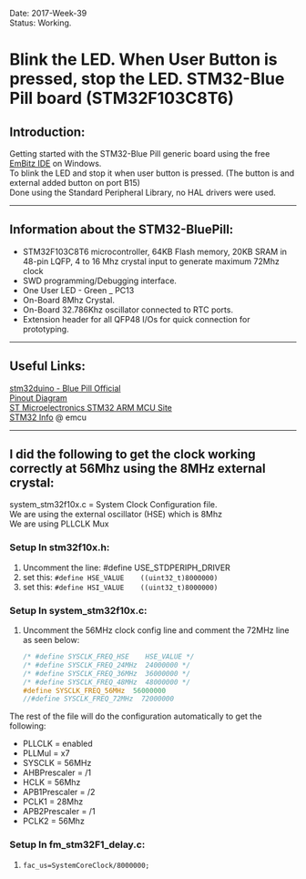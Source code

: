 Date: 2017-Week-39  
Status: Working.  

# Blink the LED. When User Button is pressed, stop the LED. STM32-Blue Pill board (STM32F103C8T6)  
  
## Introduction:  
Getting started with the STM32-Blue Pill generic board using the free [EmBitz IDE](https://www.embitz.org/) on Windows.  
To blink the LED and stop it when user button is pressed. (The button is and external added button on port B15)  
Done using the Standard Peripheral Library, no HAL drivers were used.  

---

## Information about the STM32-BluePill:  
- STM32F103C8T6 microcontroller, 64KB Flash memory, 20KB SRAM in 48-pin LQFP, 4 to 16 Mhz crystal input to generate maximum 72Mhz clock   
- SWD programming/Debugging interface.  
- One User LED - Green _ PC13  
- On-Board 8Mhz Crystal.  
- On-Board 32.786Khz oscillator connected to RTC ports.  
- Extension header for all QFP48 I/Os for quick connection for prototyping.  

---

## Useful Links:  
[stm32duino - Blue Pill Official](http://wiki.stm32duino.com/index.php?title=Blue_Pill)  
[Pinout Diagram](http://wiki.stm32duino.com/images/a/ae/Bluepillpinout.gif)  
[ST Microelectronics STM32 ARM MCU Site](http://www.st.com/en/microcontrollers/stm32-32-bit-arm-cortex-mcus.html)  
[STM32 Info](http://www.emcu.it/STM32.html) @ emcu 

---  

## I did the following to get the clock working correctly at 56Mhz using the 8MHz external crystal:  
system_stm32f10x.c = System Clock Configuration file.  
We are using the external oscillator (HSE) which is 8Mhz  
We are using PLLCLK Mux  

### Setup In stm32f10x.h:  
1. Uncomment the line: #define USE_STDPERIPH_DRIVER  
2. set this: ```#define HSE_VALUE    ((uint32_t)8000000)```  
3. set this: ```#define HSI_VALUE    ((uint32_t)8000000)```  

### Setup In system_stm32f10x.c:  
1. Uncomment the 56MHz clock config line and comment the 72MHz line as seen below:  
    ```c  
    /* #define SYSCLK_FREQ_HSE    HSE_VALUE */
    /* #define SYSCLK_FREQ_24MHz  24000000 */
    /* #define SYSCLK_FREQ_36MHz  36000000 */
    /* #define SYSCLK_FREQ_48MHz  48000000 */
    #define SYSCLK_FREQ_56MHz  56000000
    //#define SYSCLK_FREQ_72MHz  72000000
    ```    
The rest of the file will do the configuration automatically to get the following:  
- PLLCLK = enabled  
- PLLMul = x7  
- SYSCLK = 56MHz  
- AHBPrescaler = /1  
- HCLK = 56Mhz
- APB1Prescaler = /2
- PCLK1 = 28Mhz    
- APB2Prescaler = /1  
- PCLK2 = 56Mhz  


### Setup In fm_stm32F1_delay.c:  
1. ```fac_us=SystemCoreClock/8000000;```  
